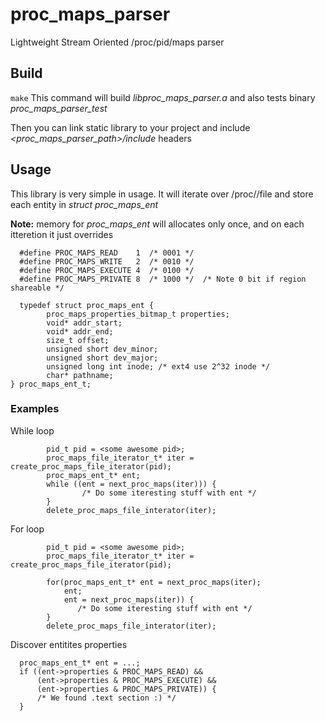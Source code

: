 # proc_maps_parser
Lightweight Stream Oriented /proc/pid/maps parser

## Build
`make` This command will build *libproc_maps_parser.a* and also tests binary *proc_maps_parser_test*

Then you can link static library to your project and include *<proc_maps_parser_path>/include* headers

## Usage

This library is very simple in usage. It will iterate over /proc/<pid>/file and store each entity in *struct proc_maps_ent*
  
**Note:** memory for *proc_maps_ent* will allocates only once, and on each itteretion it just overrides
```
  #define PROC_MAPS_READ    1  /* 0001 */
  #define PROC_MAPS_WRITE   2  /* 0010 */
  #define PROC_MAPS_EXECUTE 4  /* 0100 */
  #define PROC_MAPS_PRIVATE 8  /* 1000 */  /* Note 0 bit if region shareable */

  typedef struct proc_maps_ent {
        proc_maps_properties_bitmap_t properties;
        void* addr_start;
        void* addr_end;
        size_t offset;
        unsigned short dev_minor;
        unsigned short dev_major;
        unsigned long int inode; /* ext4 use 2^32 inode */
        char* pathname;
} proc_maps_ent_t;  
```
### Examples
  
While loop
```
        pid_t pid = <some awesome pid>;
        proc_maps_file_iterator_t* iter = create_proc_maps_file_iterator(pid);
        proc_maps_ent_t* ent;
        while ((ent = next_proc_maps(iter))) {
                /* Do some iteresting stuff with ent */
        }
        delete_proc_maps_file_interator(iter);
```
  
For loop
```
        pid_t pid = <some awesome pid>;
        proc_maps_file_iterator_t* iter = create_proc_maps_file_iterator(pid);

        for(proc_maps_ent_t* ent = next_proc_maps(iter); 
            ent;
            ent = next_proc_maps(iter)) {
               /* Do some iteresting stuff with ent */
        }
        delete_proc_maps_file_interator(iter);
```
  
Discover entitites properties
```
  proc_maps_ent_t* ent = ...;
  if ((ent->properties & PROC_MAPS_READ) && 
      (ent->properties & PROC_MAPS_EXECUTE) &&
      (ent->properties & PROC_MAPS_PRIVATE)) {
      /* We found .text section :) */
  }
```
  
  
